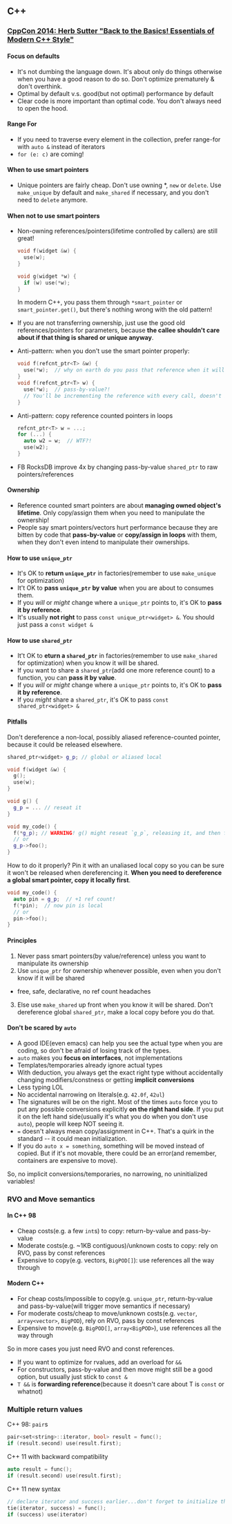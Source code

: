 ## C++

### [CppCon 2014: Herb Sutter "Back to the Basics! Essentials of Modern C++ Style"](https://www.youtube.com/watch?v=xnqTKD8uD64)

#### Focus on defaults

* It's not dumbing the language down. It's about only do things otherwise when you have a good reason to do so. Don't optimize prematurely & don't overthink.
* Optimal by default v.s. good(but not optimal) performance by default
* Clear code is more important than optimal code. You don't always need to open the hood.

#### Range For

* If you need to traverse every element in the collection, prefer range-for with `auto &` instead of iterators
* `for (e: c)` are coming!

#### When to use smart pointers

* Unique pointers are fairly cheap. Don't use owning *, `new` or `delete`. Use `make_unique` by default and `make_shared` if necessary, and you don't need to `delete` anymore.

#### When not to use smart pointers

* Non-owning references/pointers(lifetime controlled by callers) are still great!

  ```cpp
  void f(widget &w) {
    use(w);
  }

  void g(widget *w) {
    if (w) use(*w);
  }
  ```
  In modern C++, you pass them through `*smart_pointer` or `smart_pointer.get()`, but there's nothing wrong with the old pattern!
* If you are not transferring ownership, just use the good old references/pointers for parameters, because **the callee shouldn't care about if that thing is shared or unique anyway**.
* Anti-pattern: when you don't use the smart pointer properly:

  ```cpp
  void f(refcnt_ptr<T> &w) {
    use(*w);  // why on earth do you pass that reference when it will be counted?
  }
  void f(refcnt_ptr<T> w) {
    use(*w);  // pass-by-value?!
    // You'll be incrementing the reference with every call, doesn't it hurt?
  }
  ```
* Anti-pattern: copy reference counted pointers in loops

  ```cpp
  refcnt_ptr<T> w = ...;
  for (...) {
    auto w2 = w;  // WTF?!
    use(w2);
  }
  ```
* FB RocksDB improve 4x by changing pass-by-value `shared_ptr` to raw pointers/references

#### Ownership

* Reference counted smart pointers are about **managing owned object's lifetime**. Only copy/assign them when you need to manipulate the ownership!
* People say smart pointers/vectors hurt performance because they are bitten by code that **pass-by-value** or **copy/assign in loops** with them, when they don't even intend to manipulate their ownerships.

#### How to use `unique_ptr`

* It's OK to **return `unique_ptr`** in factories(remember to use `make_unique` for optimization)
* It't OK to **pass `unique_ptr` by value** when you are about to consumes them.
* If you *will* or *might* change where a `unique_ptr` points to, it's OK to **pass it by reference**.
* It's usually **not right** to pass `const unique_ptr<widget> &`. You should just pass a `const widget &`

#### How to use `shared_ptr`

* It't OK to **eturn a `shared_ptr`** in factories(remember to use `make_shared` for optimization) when you know it will be shared.
* If you want to share a `shared_ptr`(add one more reference count) to a function, you can **pass it by value**.
* If you *will* or *might* change where a `unique_ptr` points to, it's OK to **pass it by reference**.
* If you *might* share a `shared_ptr`, it's OK to pass `const shared_ptr<widget> &`

#### Pitfalls

Don't dereference a non-local, possibly aliased reference-counted pointer, because it could be released elsewhere.

```cpp
shared_ptr<widget> g_p; // global or aliased local

void f(widget &w) {
  g();
  use(w);
}

void g() {
  g_p = ... // reseat it
}

void my_code() {
  f(*g_p); // WARNING! g() might reseat `g_p`, releasing it, and then f() will dereference it with `use(w)`
  // or
  g_p->foo();
}
```

How to do it properly? Pin it with an unaliased local copy so you can be sure it won't be released when dereferencing it. **When you need to dereference a global smart pointer, copy it locally first**.

```cpp
void my_code() {
  auto pin = g_p;  // +1 ref count!
  f(*pin);  // now pin is local
  // or
  pin->foo();
}
```

#### Principles

1. Never pass smart pointers(by value/reference) unless you want to manipulate its ownership
2. Use `unique_ptr` for ownership whenever possible, even when you don't know if it will be shared
  * free, safe, declarative, no ref count headaches
3. Else use `make_shared` up front when you know it will be shared. Don't dereference global `shared_ptr`, make a local copy before you do that.

#### Don't be scared by `auto`

* A good IDE(even emacs) can help you see the actual type when you are coding, so don't be afraid of losing track of the types.
* `auto` makes you **focus on interfaces**, not implementations
* Templates/temporaries already ignore actual types
* With deduction, you always get the exact right type without accidentally changing modifiers/constness or getting **implicit conversions**
* Less typing LOL
* No accidental narrowing on literals(e.g. `42.0f`, `42ul`)
* The signatures will be on the right. Most of the times `auto` force you to put any possible conversions explicitly **on the right hand side**. If you put it on the left hand side(usually it's what you do when you don't use `auto`), people will keep NOT seeing it.
* `=` doesn't always mean copy/assignment in C++. That's a quirk in the standard -- it could mean initialization.
* If you do `auto x = something`, something will be moved instead of copied. But if it's not movable, there could be an error(and remember, containers are expensive to move).

So, no implicit conversions/temporaries, no narrowing, no uninitialized variables!

### RVO and Move semantics

#### In C++ 98

* Cheap costs(e.g. a few `int`s) to copy: return-by-value and pass-by-value
* Moderate costs(e.g. ~1KB contiguous)/unknown costs to copy: rely on RVO, pass by const references
* Expensive to copy(e.g. vectors, `BigPOD[]`): use references all the way through

#### Modern C++

* For cheap costs/impossible to copy(e.g. `unique_ptr`, return-by-value and pass-by-value(will trigger move semantics if necessary)
* For moderate costs/cheap to move/unknown costs(e.g. `vector`, `array<vector>`, `BigPOD`), rely on RVO, pass by const references
* Expensive to move(e.g. `BigPOD[]`, `array<BigPOD>`), use references all the way through

So in more cases you just need RVO and const references.

* If you want to optimize for rvalues, add an overload for `&&`
* For constructors, pass-by-value and then move might still be a good option, but usually just stick to `const &`
* `T &&` is **forwarding reference**(because it doesn't care about T is `const` or whatnot)

### Multiple return values

C++ 98: `pair`s

```cpp
pair<set<string>::iterator, bool> result = func();
if (result.second) use(result.first);
```

C++ 11 with backward compatibility

```cpp
auto result = func();
if (result.second) use(result.first);
```

C++ 11 new syntax

```cpp
// declare iterator and success earlier...don't forget to initialize them!
tie(iterator, success) = func();
if (success) use(iterator)
```